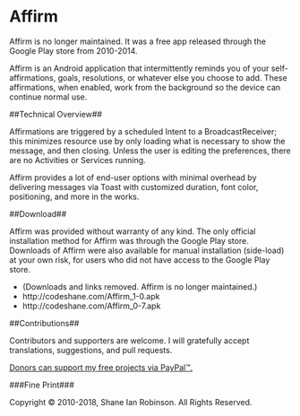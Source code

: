 Affirm
======

Affirm is no longer maintained. It was a free app released through the Google Play store from 2010-2014.

Affirm is an Android application that intermittently reminds you of your self-affirmations, goals, resolutions, or whatever else you choose to add.
These affirmations, when enabled, work from the background so the device can continue normal use.

##Technical Overview##

Affirmations are triggered by a scheduled Intent to a BroadcastReceiver; this minimizes resource use by only loading what is necessary to show the message, and then closing. Unless the user is editing the preferences, there are no Activities or Services running.

Affirm provides a lot of end-user options with minimal overhead by delivering messages via Toast with customized duration, font color, positioning, and more in the works.

##Download##

Affirm was provided without warranty of any kind.
The only official installation method for Affirm was through the Google Play store.
Downloads of Affirm were also available for manual installation (side-load) at your own risk, for users who did not have access to the Google Play store.

<ul>
  <li>(Downloads and links removed. Affirm is no longer maintained.)</li>
  <li>http://codeshane.com/Affirm_1-0.apk</li>
  <li>http://codeshane.com/Affirm_0-7.apk</li>
</ul>

##Contributions##

Contributors and supporters are welcome. I will gratefully accept translations, suggestions, and pull requests.

<a class="donateLink" href="https://www.paypal.com/cgi-bin/webscr?cmd=_xclick&business=shane@codeshane.com&item_name=Donation+for+Affirm">Donors can support my free projects via PayPal™.</a>

###Fine Print###

Copyright © 2010-2018, Shane Ian Robinson. All Rights Reserved.
